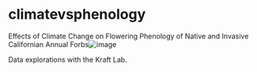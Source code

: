 # climatevsphenology

Effects of Climate Change on Flowering Phenology of Native and Invasive Californian Annual Forbs![image](https://github.com/user-attachments/assets/9310cb2c-5cb3-4d2e-8470-1acbf64dc4a4)

Data explorations with the Kraft Lab.
